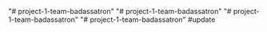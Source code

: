 "# project-1-team-badassatron" 
"# project-1-team-badassatron" 
"# project-1-team-badassatron" 
"# project-1-team-badassatron" 
#update